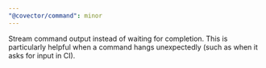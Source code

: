 ```yaml
---
"@covector/command": minor
---
```


Stream command output instead of waiting for completion. This is particularly helpful when a command hangs unexpectedly (such as when it asks for input in CI).
